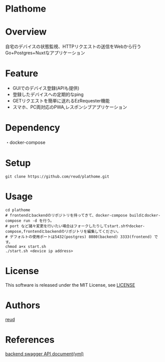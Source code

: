 Plathome
===

# Overview
自宅のデバイスの状態監視、HTTPリクエストの送信をWebから行うGo+Postgres+Nuxtなアプリケーション

# Feature
- GUIでのデバイス登録(APIも提供)
- 登録したデバイスへの定期的なping
- GETリクエストを簡単に送れるEzRequester機能
- スマホ、PC両対応のPWA,レスポンシブアプリケーション

# Dependency
・docker-compose

# Setup

```
git clone https://github.com/reud/plathome.git
```

# Usage

```
cd plathome
# frontendとbackendのリポジトリを持ってきて、docker-compose buildとdocker-compose run -d を行う。 
# port など諸々変更を行いたい場合はフォークしたりしてstart.shやdocker-compose,frontendとbackendのリポジトリを編集してください。
# デフォルトの使用ポートは5432(postgres) 8080(backend) 3333(frontend) です。
chmod a+x start.sh
./start.sh <device ip address>
```

# License
This software is released under the MIT License,  see [LICENSE](https://github.com/reud/MIT_LICENSE/blob/master/LICENSE)

# Authors
[reud](https://github.com/reud)

# References
[backend swagger API document(yml)](https://github.com/reud/plathome-backend/blob/master/swagger.yaml)
